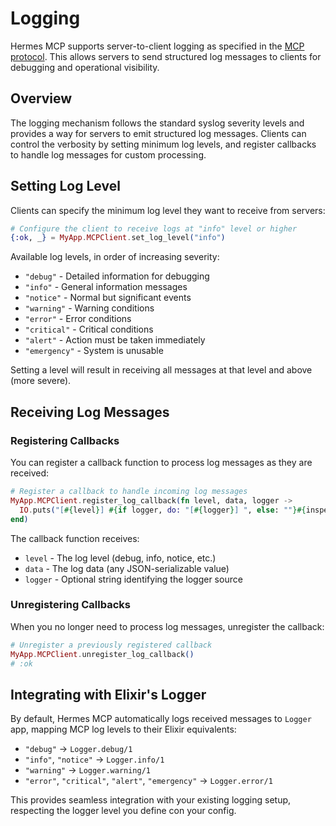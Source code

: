 # Logging

Hermes MCP supports server-to-client logging as specified in the [MCP protocol](https://spec.modelcontextprotocol.io/specification/2024-11-05/server/utilities/logging/). This allows servers to send structured log messages to clients for debugging and operational visibility.

## Overview

The logging mechanism follows the standard syslog severity levels and provides a way for servers to emit structured log messages. Clients can control the verbosity by setting minimum log levels, and register callbacks to handle log messages for custom processing.

## Setting Log Level

Clients can specify the minimum log level they want to receive from servers:

```elixir
# Configure the client to receive logs at "info" level or higher
{:ok, _} = MyApp.MCPClient.set_log_level("info")
```

Available log levels, in order of increasing severity:
- `"debug"` - Detailed information for debugging
- `"info"` - General information messages
- `"notice"` - Normal but significant events
- `"warning"` - Warning conditions
- `"error"` - Error conditions
- `"critical"` - Critical conditions
- `"alert"` - Action must be taken immediately
- `"emergency"` - System is unusable

Setting a level will result in receiving all messages at that level and above (more severe).

## Receiving Log Messages

### Registering Callbacks

You can register a callback function to process log messages as they are received:

```elixir
# Register a callback to handle incoming log messages
MyApp.MCPClient.register_log_callback(fn level, data, logger ->
  IO.puts("[#{level}] #{if logger, do: "[#{logger}] ", else: ""}#{inspect(data)}")
end)
```

The callback function receives:
- `level` - The log level (debug, info, notice, etc.)
- `data` - The log data (any JSON-serializable value)
- `logger` - Optional string identifying the logger source

### Unregistering Callbacks

When you no longer need to process log messages, unregister the callback:

```elixir
# Unregister a previously registered callback
MyApp.MCPClient.unregister_log_callback()
# :ok
```

## Integrating with Elixir's Logger

By default, Hermes MCP automatically logs received messages to `Logger` app, mapping MCP log levels to their Elixir equivalents:

- `"debug"` → `Logger.debug/1`
- `"info"`, `"notice"` → `Logger.info/1`
- `"warning"` → `Logger.warning/1`
- `"error"`, `"critical"`, `"alert"`, `"emergency"` → `Logger.error/1`

This provides seamless integration with your existing logging setup, respecting the logger level you
define con your config.
